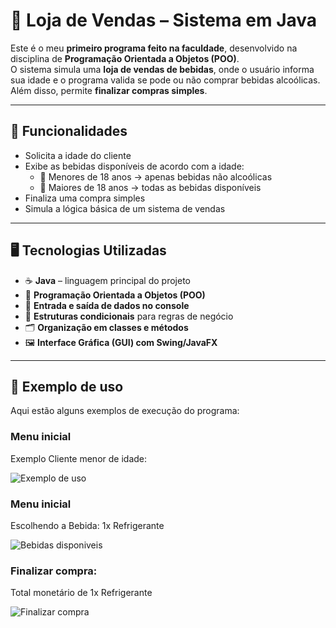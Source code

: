 
# 🛒 Loja de Vendas – Sistema em Java

Este é o meu **primeiro programa feito na faculdade**, desenvolvido na disciplina de **Programação Orientada a Objetos (POO)**.  
O sistema simula uma **loja de vendas de bebidas**, onde o usuário informa sua idade e o programa valida se pode ou não comprar bebidas alcoólicas. Além disso, permite **finalizar compras simples**.

---

## 🚀 Funcionalidades

- Solicita a idade do cliente  
- Exibe as bebidas disponíveis de acordo com a idade:  
  - 🍹 Menores de 18 anos → apenas bebidas não alcoólicas  
  - 🍺 Maiores de 18 anos → todas as bebidas disponíveis  
- Finaliza uma compra simples  
- Simula a lógica básica de um sistema de vendas  

---

## 🖥️ Tecnologias Utilizadas

- ☕ **Java** – linguagem principal do projeto  
- 🧩 **Programação Orientada a Objetos (POO)**  
- 📝 **Entrada e saída de dados no console**  
- 🔀 **Estruturas condicionais** para regras de negócio  
- 🗂️ **Organização em classes e métodos**  
- 🖼️ **Interface Gráfica (GUI) com Swing/JavaFX** 

---

## 📸 Exemplo de uso
Aqui estão alguns exemplos de execução do programa:

### Menu inicial
Exemplo Cliente menor de idade:

![Exemplo de uso](https://media.discordapp.net/attachments/1383876442600898621/1423779210929111172/image.png?ex=68e18d38&is=68e03bb8&hm=7d58b16f5fc36112edab8fb490b956d5c3a479ca3dbb13498fbb7bccb741109e&=&format=webp&quality=lossless&width=916&height=769)

### Menu inicial
Escolhendo a Bebida:
1x Refrigerante

![Bebidas disponiveis](https://media.discordapp.net/attachments/1383876442600898621/1423779835842662550/image.png?ex=68e18dcd&is=68e03c4d&hm=e33168ae8664950877fe631e2f7118d4924b0a248e44bc2d66cff2f467ec1f48&=&format=webp&quality=lossless&width=915&height=769)

### Finalizar compra:
Total monetário de 1x Refrigerante

![Finalizar compra](https://media.discordapp.net/attachments/1383876442600898621/1423780848884514876/image.png?ex=68e18ebe&is=68e03d3e&hm=9a5703b77c1d5423f07626538f10176a176fffc8eb7fe9924aef969e101f18a1&=&format=webp&quality=lossless&width=916&height=200)
